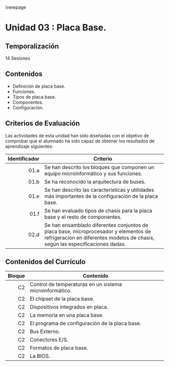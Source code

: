 \newpage

# Unidad 03 : Placa Base.

## Temporalización

14 Sesiones

## Contenidos 

* Definición de placa base.
* Funciones.
* Tipos de placa base.
* Componentes.
* Configuración.


## Criterios de Evaluación 

Las actividades de esta unidad han sido diseñadas con el objetivo de comprobar que el alumnado ha sido capaz 
de obtener los resultados de aprendizaje siguientes:

| Identificador | Criterio  |
| -: |-----------|
| 01.a          | Se han descrito los bloques que componen un equipo microinformático y sus funciones.|                   
| 01.b          | Se ha reconocido la arquitectura de buses.|
| 01.e          | Se han descrito las características y utilidades más importantes de la configuración de la placa base. |
| 01.f          | Se han evaluado tipos de chasis para la placa base y el resto de componentes.|
| 02.d | Se han ensamblado diferentes conjuntos de placa base, microprocesador y elementos de refrigeración en diferentes modelos de chasis, según las especificaciones dadas.|



## Contenidos del Currículo

| Bloque | Contenido | 
| -: | --------------|
| C2 |  Control de temperaturas en un sistema microinformático.| 
| C2 |  El chipset de la placa base.| 
| C2 |  Dispositivos integrados en placa.| 
| C2 |  La memoria en una placa base.| 
| C2 |  El programa de configuración de la placa base.| 
| C2 |  Bus Externo.| 
| C2 |  Conectores E/S.| 
| C2 |  Formatos de placa base.| 
| C2 |  La BIOS.| 